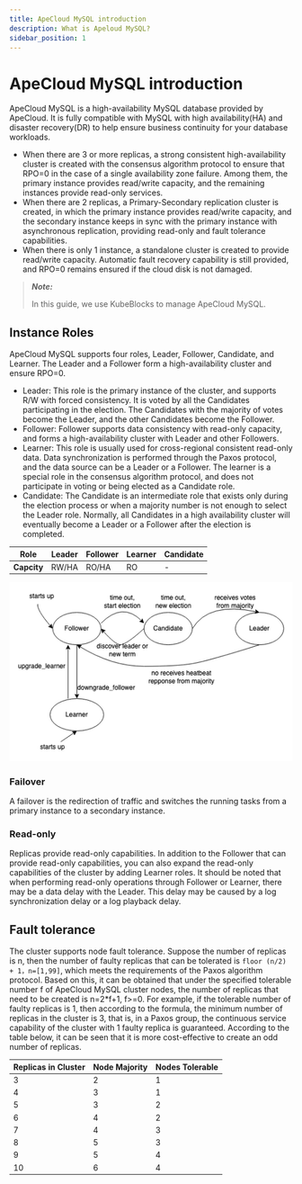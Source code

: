 ```yaml
---
title: ApeCloud MySQL introduction
description: What is Apeloud MySQL?
sidebar_position: 1
---
```


# ApeCloud MySQL introduction
ApeCloud MySQL is a high-availability MySQL database provided by ApeCloud. It is fully compatible with MySQL with high availability(HA) and disaster recovery(DR) to help ensure business continuity for your database workloads.
  - When there are 3 or more replicas,  a strong consistent high-availability cluster is created with the consensus algorithm protocol to ensure that RPO=0 in the case of a single availability zone failure. Among them, the primary instance provides read/write capacity, and the remaining instances provide read-only services.
  - When there are 2 replicas, a Primary-Secondary replication cluster is created, in which the primary instance provides read/write capacity, and the secondary instance keeps in sync with the primary instance with asynchronous replication, providing read-only and fault tolerance capabilities.
  - When there is only 1 instance, a standalone cluster is created to provide read/write capacity. Automatic fault recovery capability is still provided, and RPO=0 remains ensured if the cloud disk is not damaged.

> ***Note:***  
> 
> In this guide, we use KubeBlocks to manage ApeCloud MySQL.

## Instance Roles

ApeCloud MySQL supports four roles, Leader, Follower, Candidate, and Learner. The Leader and a Follower form a high-availability cluster and ensure RPO=0.
- Leader: This role is the primary instance of the cluster, and supports R/W with forced consistency. It is voted by all the Candidates participating in the election. The Candidates with the majority of votes become the Leader, and the other Candidates become the Follower.
- Follower: Follower supports data consistency with read-only capacity, and forms a high-availability cluster with Leader and other Followers.
- Learner: This role is usually used for cross-regional consistent read-only data. Data synchronization is performed through the Paxos protocol, and the data source can be a Leader or a Follower. The learner is a special role in the consensus algorithm protocol, and does not participate in voting or being elected as a Candidate role.
- Candidate: The Candidate is an intermediate role that exists only during the election process or when a majority number is not enough to select the Leader role.  Normally, all Candidates in a high availability cluster will eventually become a Leader or a Follower after the election is completed.

 Role |  Leader |Follower | Learner | Candidate | 
  ---- |----| ----|----|----|
  **Capcity**|RW/HA|RO/HA|RO|-|

![Role_changing](../../../img/intro_role_changing.png)

### Failover

A failover is the redirection of traffic and switches the running tasks from a primary instance to a secondary instance. 

### Read-only

Replicas provide read-only capabilities. In addition to the Follower that can provide read-only capabilities, you can also expand the read-only capabilities of the cluster by adding Learner roles. It should be noted that when performing read-only operations through Follower or Learner, there may be a data delay with the Leader. This delay may be caused by a log synchronization delay or a log playback delay.

## Fault tolerance

The cluster supports node fault tolerance. Suppose the number of replicas is n, then the number of faulty replicas that can be tolerated is `floor (n/2) + 1，n=[1,99]`, which meets the requirements of the Paxos algorithm protocol. Based on this, it can be obtained that under the specified tolerable number f of ApeCloud MySQL cluster nodes, the number of replicas that need to be created is n=2*f+1, f>=0. For example, if the tolerable number of faulty replicas is 1, then according to the formula, the minimum number of replicas in the cluster is 3, that is, in a Paxos group, the continuous service capability of the cluster with 1 faulty replica is guaranteed. According to the table below, it can be seen that it is more cost-effective to create an odd number of replicas.

 Replicas in Cluster | Node Majority | Nodes Tolerable | 
  ---- |----| ----|
  3 | 2 | 1 |
  4 | 3 | 1 |
  5 | 3 | 2 |
  6 | 4 | 2 |
  7 | 4 | 3 |
  8 | 5 | 3 |
  9 | 5 | 4 |
  10 | 6 | 4 |